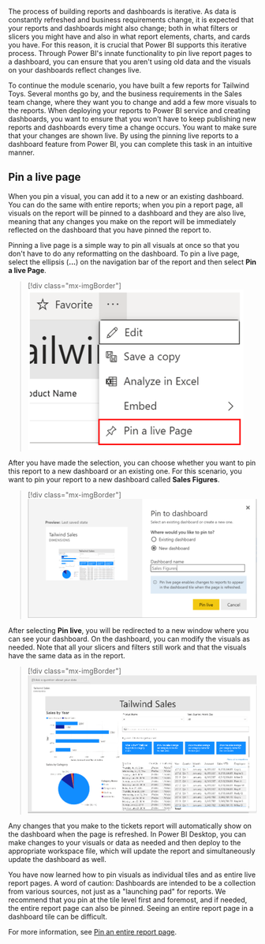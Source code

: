 The process of building reports and dashboards is iterative. As data is constantly refreshed and business requirements change, it is expected that your reports and dashboards might also change; both in what filters or slicers you might have and also in what report elements, charts, and cards you have. For this reason, it is crucial that Power BI supports this iterative process. Through Power BI's innate functionality to pin live report pages to a dashboard, you can ensure that you aren't using old data and the visuals on your dashboards reflect changes live.

To continue the module scenario, you have built a few reports for Tailwind Toys. Several months go by, and the business requirements in the Sales team change, where they want you to change and add a few more visuals to the reports. When deploying your reports to Power BI service and creating dashboards, you want to ensure that you won't have to keep publishing new reports and dashboards every time a change occurs. You want to make sure that your changes are shown live. By using the pinning live reports to a dashboard feature from Power BI, you can complete this task in an intuitive manner.

## Pin a live page

When you pin a visual, you can add it to a new or an existing dashboard. You can do the same with entire reports; when you pin a report page, all visuals on the report will be pinned to a dashboard and they are also live, meaning that any changes you make on the report will be immediately reflected on the dashboard that you have pinned the report to.

Pinning a live page is a simple way to pin all visuals at once so that you don't have to do any reformatting on the dashboard. To pin a live page, select the ellipsis (**...**) on the navigation bar of the report and then select **Pin a live Page**.

> [!div class="mx-imgBorder"]
> [![Pin a live page](../media/05-pin-live-page-ssm.png)](../media/05-pin-live-page-ssm.png#lightbox)

After you have made the selection, you can choose whether you want to pin this report to a new dashboard or an existing one. For this scenario, you want to pin your report to a new dashboard called **Sales Figures**.

> [!div class="mx-imgBorder"]
> [![Pin to dashboard example](../media/05-pin-live-page-ss.png)](../media/05-pin-live-page-ss.png#lightbox)

After selecting **Pin live**, you will be redirected to a new window where you can see your dashboard. On the dashboard, you can modify the visuals as needed. Note that all your slicers and filters still work and that the visuals have the same data as in the report.

> [!div class="mx-imgBorder"]
> [![Dashboard example](../media/05-dashboard-example-ss.png)](../media/05-dashboard-example-ss.png#lightbox)

Any changes that you make to the tickets report will automatically show on the dashboard when the page is refreshed. In Power BI Desktop, you can make changes to your visuals or data as needed and then deploy to the appropriate workspace file, which will update the report and simultaneously update the dashboard as well.

You have now learned how to pin visuals as individual tiles and as entire live report pages. A word of caution: Dashboards are intended to be a collection from various sources, not just as a "launching pad" for reports. We recommend that you pin at the tile level first and foremost, and if needed, the entire report page can also be pinned. Seeing an entire report page in a dashboard tile can be difficult.

For more information, see [Pin an entire report page](https://docs.microsoft.com/power-bi/create-reports/service-dashboard-pin-live-tile-from-report/?azure-portal=true).

